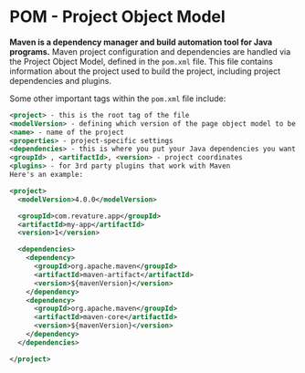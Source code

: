 # POM - Project Object Model
**Maven is a dependency manager and build automation tool for Java programs.** Maven project configuration and dependencies are handled via the Project Object Model, defined in the `pom.xml` file. This file contains information about the project used to build the project, including project dependencies and plugins.

Some other important tags within the `pom.xml` file include:

```xml
<project> - this is the root tag of the file
<modelVersion> - defining which version of the page object model to be used
<name> - name of the project
<properties> - project-specific settings
<dependencies> - this is where you put your Java dependencies you want to use. Each one needs a <dependency>, which has:
<groupId> , <artifactId>, <version> - project coordinates
<plugins> - for 3rd party plugins that work with Maven
Here's an example:

<project>
  <modelVersion>4.0.0</modelVersion>

  <groupId>com.revature.app</groupId>
  <artifactId>my-app</artifactId>
  <version>1</version>

  <dependencies>
    <dependency>
      <groupId>org.apache.maven</groupId>
      <artifactId>maven-artifact</artifactId>
      <version>${mavenVersion}</version>
    </dependency>
    <dependency>
      <groupId>org.apache.maven</groupId>
      <artifactId>maven-core</artifactId>
      <version>${mavenVersion}</version>
    </dependency>
  </dependencies>

</project>
```
